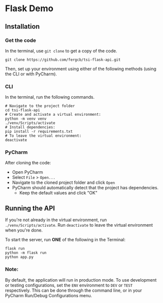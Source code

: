 # Flask Demo

## Installation
### Get the code
In the terminal, use `git clone` to get a copy of the code.
```shell
git clone https://github.com/fergcb/tsi-flask-api.git
```

Then, set up your environment using either of the following methods (using the CLI or with PyCharm).

### CLI
In the terminal, run the following commands.
```shell
# Navigate to the project folder
cd tsi-flask-api
# Create and activate a virtual environment:
python -m venv venv
./venv/Scripts/activate
# Install dependencies:
pip install -r requirements.txt
# To leave the virtual environment:
deactivate
```

### PyCharm

After cloning the code:

- Open PyCharm
- Select `File` > `Open...`
- Navigate to the cloned project folder and click `Open`
- PyCharm should automatically detect that the project has dependencies.
  - Keep the default values and click "OK"

## Running the API
If you're not already in the virtual environment, run `./venv/Scripts/activate`.
Run `deactivate` to leave the virtual environment when you're done.

To start the server, run **ONE** of the following in the Terminal:

```shell
flask run
python -m flask run
python app.py
```

### Note:
By default, the application will run in production mode. To use development or testing configurations, set the `ENV` environment to `DEV` or `TEST` respectively. This can be done through the command line, or in your PyCharm Run/Debug Configurations menu.